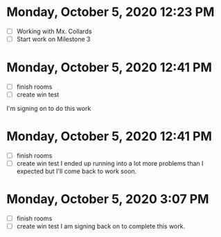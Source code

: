 # Monday, October  5, 2020 12:23 PM

- [ ] Working with Mx. Collards
- [ ] Start work on Milestone 3

# Monday, October  5, 2020 12:41 PM

- [ ] finish rooms
- [ ] create win test

I'm signing on to do this work

# Monday, October  5, 2020 12:41 PM

- [ ] finish rooms
- [ ] create win test
I ended up running into a lot more problems than I expected but I'll come back to work soon.

# Monday, October  5, 2020 3:07 PM

- [ ] finish rooms
- [ ] create win test
I am signing back on to complete this work.
